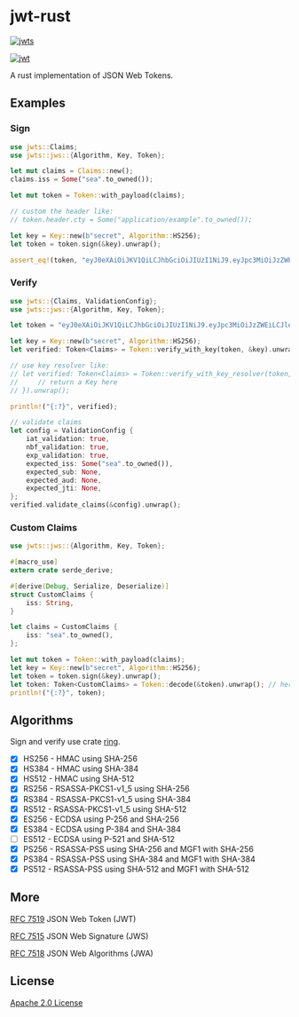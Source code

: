 # jwt-rust

[![jwts](https://img.shields.io/crates/v/jwts?style=flat-square)](https://crates.io/crates/jwts)

[![jwt](http://jwt.io/img/logo-asset.svg)](http://jwt.io)

A rust implementation of JSON Web Tokens.

## Examples

### Sign

```rust
use jwts::Claims;
use jwts::jws::{Algorithm, Key, Token};

let mut claims = Claims::new();
claims.iss = Some("sea".to_owned());

let mut token = Token::with_payload(claims);

// custom the header like:
// token.header.cty = Some("application/example".to_owned());

let key = Key::new(b"secret", Algorithm::HS256);
let token = token.sign(&key).unwrap();

assert_eq!(token, "eyJ0eXAiOiJKV1QiLCJhbGciOiJIUzI1NiJ9.eyJpc3MiOiJzZWEifQ.L0DLtDjydcSK-c0gTyOYbmUQ_LUCZzqAGCINn2OLhFs");
```

### Verify

```rust
use jwts::{Claims, ValidationConfig};
use jwts::jws::{Algorithm, Key, Token};

let token = "eyJ0eXAiOiJKV1QiLCJhbGciOiJIUzI1NiJ9.eyJpc3MiOiJzZWEiLCJleHAiOjE1NzcwODcxNjIsIm5iZiI6MTU3NzA4NzA2MiwiaWF0IjoxNTc3MDg3MDYyfQ.l87oZmjZzuiXQA2S_XIatbOA2l6Jnr4xXT5tyMLJyHM";

let key = Key::new(b"secret", Algorithm::HS256);
let verified: Token<Claims> = Token::verify_with_key(token, &key).unwrap();

// use key resolver like:
// let verified: Token<Claims> = Token::verify_with_key_resolver(token, |header, payload| {
//     // return a Key here
// }).unwrap();

println!("{:?}", verified);

// validate claims
let config = ValidationConfig {
    iat_validation: true,
    nbf_validation: true,
    exp_validation: true,
    expected_iss: Some("sea".to_owned()),
    expected_sub: None,
    expected_aud: None,
    expected_jti: None,
};
verified.validate_claims(&config).unwrap();
```

### Custom Claims

```rust
use jwts::jws::{Algorithm, Key, Token};

#[macro_use]
extern crate serde_derive;

#[derive(Debug, Serialize, Deserialize)]
struct CustomClaims {
    iss: String,
}

let claims = CustomClaims {
    iss: "sea".to_owned(),
};

let mut token = Token::with_payload(claims);
let key = Key::new(b"secret", Algorithm::HS256);
let token = token.sign(&key).unwrap();
let token: Token<CustomClaims> = Token::decode(&token).unwrap(); // here decode without verification for demonstration
println!("{:?}", token);
```

## Algorithms

Sign and verify use crate [ring](https://crates.io/crates/ring).

- [x] HS256 - HMAC using SHA-256
- [x] HS384 - HMAC using SHA-384
- [x] HS512 - HMAC using SHA-512
- [x] RS256 - RSASSA-PKCS1-v1_5 using SHA-256
- [x] RS384 - RSASSA-PKCS1-v1_5 using SHA-384
- [x] RS512 - RSASSA-PKCS1-v1_5 using SHA-512
- [x] ES256 - ECDSA using P-256 and SHA-256
- [x] ES384 - ECDSA using P-384 and SHA-384
- [ ] ES512 - ECDSA using P-521 and SHA-512
- [x] PS256 - RSASSA-PSS using SHA-256 and MGF1 with SHA-256
- [x] PS384 - RSASSA-PSS using SHA-384 and MGF1 with SHA-384
- [x] PS512 - RSASSA-PSS using SHA-512 and MGF1 with SHA-512

## More

[RFC 7519](https://tools.ietf.org/html/rfc7519) JSON Web Token (JWT)

[RFC 7515](https://tools.ietf.org/html/rfc7515) JSON Web Signature (JWS)

[RFC 7518](https://tools.ietf.org/html/rfc7518) JSON Web Algorithms (JWA)

## License

[Apache 2.0 License](http://www.apache.org/licenses/LICENSE-2.0)
